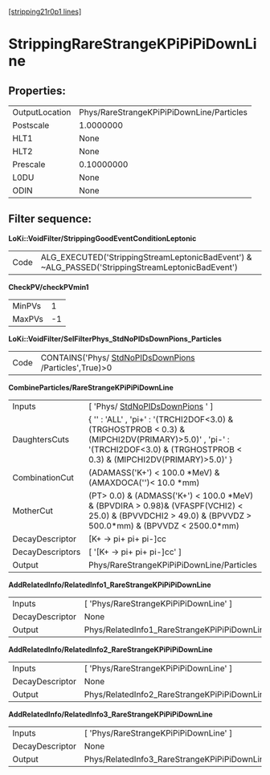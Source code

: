 [[stripping21r0p1 lines]](./stripping21r0p1-leptonic)

# StrippingRareStrangeKPiPiPiDownLine

## Properties:

|                |                                           |
|----------------|-------------------------------------------|
| OutputLocation | Phys/RareStrangeKPiPiPiDownLine/Particles |
| Postscale      | 1.0000000                                 |
| HLT1           | None                                      |
| HLT2           | None                                      |
| Prescale       | 0.10000000                                |
| L0DU           | None                                      |
| ODIN           | None                                      |

## Filter sequence:

**LoKi::VoidFilter/StrippingGoodEventConditionLeptonic**

|      |                                                                                                   |
|------|---------------------------------------------------------------------------------------------------|
| Code | ALG_EXECUTED('StrippingStreamLeptonicBadEvent') & \~ALG_PASSED('StrippingStreamLeptonicBadEvent') |

**CheckPV/checkPVmin1**

|        |     |
|--------|-----|
| MinPVs | 1   |
| MaxPVs | -1  |

**LoKi::VoidFilter/SelFilterPhys_StdNoPIDsDownPions_Particles**

|      |                                                                                                 |
|------|-------------------------------------------------------------------------------------------------|
| Code | CONTAINS('Phys/ [StdNoPIDsDownPions](./stripping21r0p1-stdnopidsdownpions) /Particles',True)\>0 |

**CombineParticles/RareStrangeKPiPiPiDownLine**

|                  |                                                                                                                                                                                |
|------------------|--------------------------------------------------------------------------------------------------------------------------------------------------------------------------------|
| Inputs           | [ 'Phys/ [StdNoPIDsDownPions](./stripping21r0p1-stdnopidsdownpions) ' ]                                                                                                      |
| DaughtersCuts    | { '' : 'ALL' , 'pi+' : '(TRCHI2DOF\<3.0) & (TRGHOSTPROB \< 0.3) & (MIPCHI2DV(PRIMARY)\>5.0)' , 'pi-' : '(TRCHI2DOF\<3.0) & (TRGHOSTPROB \< 0.3) & (MIPCHI2DV(PRIMARY)\>5.0)' } |
| CombinationCut   | (ADAMASS('K+') \< 100.0 \*MeV) & (AMAXDOCA('')\< 10.0 \*mm)                                                                                                                    |
| MotherCut        | (PT\> 0.0) & (ADMASS('K+') \< 100.0 \*MeV) & (BPVDIRA \> 0.98)& (VFASPF(VCHI2) \< 25.0) & (BPVVDCHI2 \> 49.0) & (BPVVDZ \> 500.0\*mm) & (BPVVDZ \< 2500.0\*mm)                 |
| DecayDescriptor  | [K+ -\> pi+ pi+ pi-]cc                                                                                                                                                       |
| DecayDescriptors | [ '[K+ -\> pi+ pi+ pi-]cc' ]                                                                                                                                               |
| Output           | Phys/RareStrangeKPiPiPiDownLine/Particles                                                                                                                                      |

**AddRelatedInfo/RelatedInfo1_RareStrangeKPiPiPiDownLine**

|                 |                                                        |
|-----------------|--------------------------------------------------------|
| Inputs          | [ 'Phys/RareStrangeKPiPiPiDownLine' ]                |
| DecayDescriptor | None                                                   |
| Output          | Phys/RelatedInfo1_RareStrangeKPiPiPiDownLine/Particles |

**AddRelatedInfo/RelatedInfo2_RareStrangeKPiPiPiDownLine**

|                 |                                                        |
|-----------------|--------------------------------------------------------|
| Inputs          | [ 'Phys/RareStrangeKPiPiPiDownLine' ]                |
| DecayDescriptor | None                                                   |
| Output          | Phys/RelatedInfo2_RareStrangeKPiPiPiDownLine/Particles |

**AddRelatedInfo/RelatedInfo3_RareStrangeKPiPiPiDownLine**

|                 |                                                        |
|-----------------|--------------------------------------------------------|
| Inputs          | [ 'Phys/RareStrangeKPiPiPiDownLine' ]                |
| DecayDescriptor | None                                                   |
| Output          | Phys/RelatedInfo3_RareStrangeKPiPiPiDownLine/Particles |
